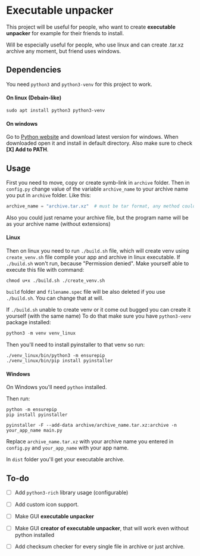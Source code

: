 # Executable unpacker

This project will be useful for people, who want to create **executable unpacker** for example for their friends to install.

Will be especially useful for people, who use linux and can create .tar.xz archive any moment, but friend uses windows.

## Dependencies

You need `python3` and `python3-venv` for this project to work.

#### On linux (Debain-like)

```shell
sudo apt install python3 python3-venv
```

#### On windows

Go to [Python website](https://www.python.org/) and download latest version for windows.
When downloaded open it and install in default directory. Also make sure to check **[X] Add to PATH**.

## Usage

First you need to move, copy or create symb-link in `archive` folder. Then in `config.py` change value of the variable `archive_name` to your archive name you put in `archive` folder. Like this:

```python
archive_name = "archive.tar.xz"  # must be tar format, any method could be used. symbolic links could be used
```

Also you could just rename your archive file, but the program name will be as your archive name (without extensions)

#### Linux

Then on linux you need to run `./build.sh` file, which will create venv using `create_venv.sh` file compile your app and archive in linux executable. If `./build.sh` won't run, because "Permission denied". Make yourself able to execute this file with command: 

```shell
chmod u+x ./build.sh ./create_venv.sh
```

`build` folder and `filename.spec` file will be also deleted if you use `./build.sh`. You can change that at will.

If `./build.sh` unable to create venv or it come out bugged you can create it yourself (with the same name)
To do that make sure you have `python3-venv` package installed:

```python
python3 -m venv venv_linux
```

Then you'll need to install pyinstaller to that venv so run:

```shell
./venv_linux/bin/python3 -m ensurepip
./venv_linux/bin/pip install pyinstaller
```

#### Windows

On Windows you'll need `python` installed.

Then run:

```shell
python -m ensurepip
pip install pyinstaller

pyinstaller -F --add-data archive/archive_name.tar.xz:archive -n your_app_name main.py
```

Replace `archive_name.tar.xz` with your archive name you entered in `config.py`
and `your_app_name` with your app name.

In `dist` folder you'll get your executable archive.



## To-do

- [ ]  Add `python3-rich` library usage (configurable)

- [ ]  Add custom icon support.

- [ ]  Make GUI **executable unpacker**

- [ ]  Make GUI **creator of executable unpacker**, that will work even without python installed

- [ ]  Add checksum checker for every single file in archive or just archive.
